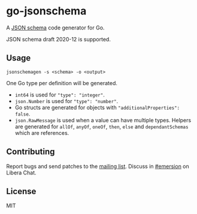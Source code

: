 # go-jsonschema

A [JSON schema] code generator for Go.

JSON schema draft 2020-12 is supported.

## Usage

    jsonschemagen -s <schema> -o <output>

One Go type per definition will be generated.

- `int64` is used for `"type": "integer"`.
- `json.Number` is used for `"type": "number"`.
- Go structs are generated for objects with `"additionalProperties": false`.
- `json.RawMessage` is used when a value can have multiple types. Helpers are
  generated for `allOf`, `anyOf`, `oneOf`, `then`, `else` and `dependantSchemas`
  which are references.

## Contributing

Report bugs and send patches to the [mailing list]. Discuss in [#emersion] on
Libera Chat.

## License

MIT

[JSON schema]: https://json-schema.org/
[mailing list]: https://lists.sr.ht/~emersion/public-inbox
[#emersion]: ircs://irc.libera.chat/#emersion
